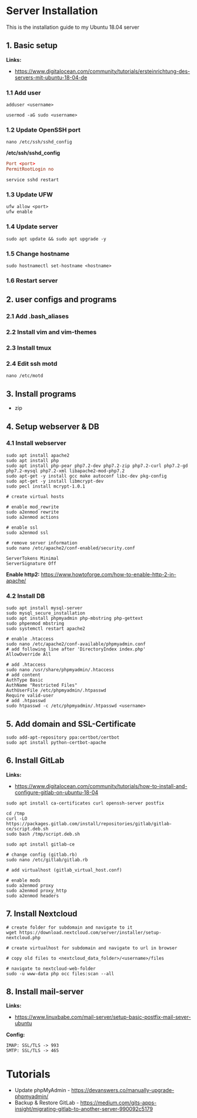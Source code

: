 # Server Installation
This is the installation guide to my Ubuntu 18.04 server

## 1. Basic setup
**Links:**
- https://www.digitalocean.com/community/tutorials/ersteinrichtung-des-servers-mit-ubuntu-18-04-de

### 1.1 Add user
```shell
adduser <username>

usermod -aG sudo <username>
```

### 1.2 Update OpenSSH port
```shell
nano /etc/ssh/sshd_config
```

**/etc/ssh/sshd_config**

```conf
Port <port>
PermitRootLogin no
```

```shell
service sshd restart
```

### 1.3 Update UFW
```shell
ufw allow <port>
ufw enable
```

### 1.4 Update server
```shell
sudo apt update && sudo apt upgrade -y
```

### 1.5 Change hostname
```shell
sudo hostnamectl set-hostname <hostname>
```

### 1.6 Restart server

## 2. user configs and programs
### 2.1 Add .bash_aliases
### 2.2 Install vim and vim-themes
### 2.3 Install tmux
### 2.4 Edit ssh motd
```shell
nano /etc/motd
```

## 3. Install programs
- zip

## 4. Setup webserver & DB

### 4.1 Install webserver
```shell
sudo apt install apache2
sudo apt install php
sudo apt install php-pear php7.2-dev php7.2-zip php7.2-curl php7.2-gd php7.2-mysql php7.2-xml libapache2-mod-php7.2
sudo apt-get -y install gcc make autoconf libc-dev pkg-config
sudo apt-get -y install libmcrypt-dev
sudo pecl install mcrypt-1.0.1

# create virtual hosts

# enable mod_rewrite
sudo a2enmod rewrite
sudo a2enmod actions

# enable ssl
sudo a2enmod ssl

# remove server information 
sudo nano /etc/apache2/conf-enabled/security.conf

ServerTokens Minimal
ServerSignature Off
```

**Enable http2:** https://www.howtoforge.com/how-to-enable-http-2-in-apache/

### 4.2 Install DB
```shell
sudo apt install mysql-server
sudo mysql_secure_installation
sudo apt install phpmyadmin php-mbstring php-gettext
sudo phpenmod mbstring
sudo systemctl restart apache2

# enable .htaccess
sudo nano /etc/apache2/conf-available/phpmyadmin.conf
# add following line after 'DirectoryIndex index.php'
AllowOverride All

# add .htaccess
sudo nano /usr/share/phpmyadmin/.htaccess
# add content
AuthType Basic
AuthName "Restricted Files"
AuthUserFile /etc/phpmyadmin/.htpasswd
Require valid-user
# add .htpasswd
sudo htpasswd -c /etc/phpmyadmin/.htpasswd <username>
```

## 5. Add domain and SSL-Certificate
```shell
sudo add-apt-repository ppa:certbot/certbot
sudo apt install python-certbot-apache
```

## 6. Install GitLab
**Links:**
- https://www.digitalocean.com/community/tutorials/how-to-install-and-configure-gitlab-on-ubuntu-18-04

```shell
sudo apt install ca-certificates curl openssh-server postfix

cd /tmp
curl -LO https://packages.gitlab.com/install/repositories/gitlab/gitlab-ce/script.deb.sh
sudo bash /tmp/script.deb.sh

sudo apt install gitlab-ce

# change config (gitlab.rb)
sudo nano /etc/gitlab/gitlab.rb

# add virtualhost (gitlab_virtual_host.conf)

# enable mods
sudo a2enmod proxy
sudo a2enmod proxy_http
sudo a2enmod headers
```

## 7. Install Nextcloud
```shell
# create folder for subdomain and navigate to it
wget https://download.nextcloud.com/server/installer/setup-nextcloud.php

# create virtualhost for subdomain and navigate to url in browser

# copy old files to <nextcloud_data_folder>/<username>/files

# navigate to nextcloud-web-folder
sudo -u www-data php occ files:scan --all
```

## 8. Install mail-server
**Links:**
- https://www.linuxbabe.com/mail-server/setup-basic-postfix-mail-sever-ubuntu

**Config:**
```
IMAP: SSL/TLS -> 993
SMTP: SSL/TLS -> 465
```

# Tutorials
- Update phpMyAdmin - https://devanswers.co/manually-upgrade-phpmyadmin/
- Backup & Restore GitLab - https://medium.com/gits-apps-insight/migrating-gitlab-to-another-server-990092c5179
